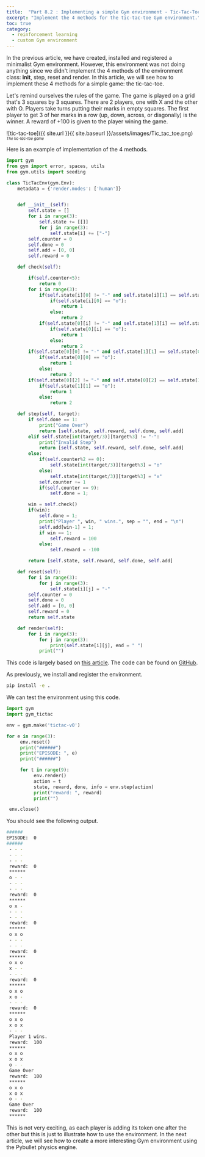 ```yaml
---
title:  "Part 8.2 : Implementing a simple Gym environment - Tic-Tac-Toe"
excerpt: "Implement the 4 methods for the tic-tac-toe Gym environment."
toc: true
category:
  - reinforcement learning
  - custom Gym environment
---
```



In the previous article, we have created, installed and registered a minimalist Gym environment. However, this environment was not doing anything since we didn't implement the  4 methods of the environment class: __init__, step, reset and render. In this article, we will see how to implement these 4 methods for a simple game: the tic-tac-toe.

Let's remind ourselves the rules of the game. The game is played on a grid that's 3 squares by 3 squares. There are 2 players, one with X and the other with O. Players take turns putting their marks in empty squares. The first player to get 3 of her marks in a row (up, down, across, or diagonally) is the winner. A reward of +100 is given to the player wining the game.


![tic-tac-toe]({{ site.url }}{{ site.baseurl }}/assets/images/Tic_tac_toe.png)
<sub><sup>*The tic-tac-toe game*</sup></sub>

Here is an example of implementation of the 4 methods.

```python
import gym
from gym import error, spaces, utils
from gym.utils import seeding

class TicTacEnv(gym.Env):
	metadata = {'render.modes': ['human']}


	def __init__(self):
		self.state = []
		for i in range(3):
			self.state += [[]]
			for j in range(3):
				self.state[i] += ["-"]
		self.counter = 0
		self.done = 0
		self.add = [0, 0]
		self.reward = 0

	def check(self):

		if(self.counter<5):
			return 0
		for i in range(3):
			if(self.state[i][0] != "-" and self.state[i][1] == self.state[i][0] and self.state[i][1] == self.state[i][2]):
				if(self.state[i][0] == "o"):
					return 1
				else:
					return 2
			if(self.state[0][i] != "-" and self.state[1][i] == self.state[0][i] and self.state[1][i] == self.state[2][i]):
				if(self.state[0][i] == "o"):
					return 1
				else:
					return 2
		if(self.state[0][0] != "-" and self.state[1][1] == self.state[0][0] and self.state[1][1] == self.state[2][2]):
			if(self.state[0][0] == "o"):
				return 1
			else:
				return 2
		if(self.state[0][2] != "-" and self.state[0][2] == self.state[1][1] and self.state[1][1] == self.state[2][0]):
			if(self.state[1][1] == "o"):
				return 1
			else:
				return 2

	def step(self, target):
		if self.done == 1:
			print("Game Over")
			return [self.state, self.reward, self.done, self.add]
		elif self.state[int(target/3)][target%3] != "-":
			print("Invalid Step")
			return [self.state, self.reward, self.done, self.add]
		else:
			if(self.counter%2 == 0):
				self.state[int(target/3)][target%3] = "o"
			else:
				self.state[int(target/3)][target%3] = "x"
			self.counter += 1
			if(self.counter == 9):
				self.done = 1;

		win = self.check()
		if(win):
			self.done = 1;
			print("Player ", win, " wins.", sep = "", end = "\n")
			self.add[win-1] = 1;
			if win == 1:
				self.reward = 100
			else:
				self.reward = -100

		return [self.state, self.reward, self.done, self.add]

	def reset(self):
		for i in range(3):
			for j in range(3):
				self.state[i][j] = "-"
		self.counter = 0
		self.done = 0
		self.add = [0, 0]
		self.reward = 0
		return self.state

	def render(self):
		for i in range(3):
			for j in range(3):
				print(self.state[i][j], end = " ")
			print("")
```

This code is largely based on [this article](https://medium.com/@apoddar573/making-your-own-custom-environment-in-gym-c3b65ff8cdaa). The code can be found on [GitHub](https://github.com/PierreExeter/gym-tictac).

As previously, we install and register the environment.

```bash
pip install -e .
```

We can test the environment using this code.

```python
import gym
import gym_tictac

env = gym.make('tictac-v0')

for e in range(3):
     env.reset()
     print("######")
     print("EPISODE: ", e)
     print("######")

     for t in range(9):
          env.render()
          action = t
          state, reward, done, info = env.step(action) 
          print("reward: ", reward)
          print("")

 env.close()
```

You should see the following output.

```bash
######
EPISODE:  0
######
 - - -
 - - -
 - - -
 reward:  0
 ****** 
 o - - 
 - - -
 - - -
 reward:  0
 ******
 o x - 
 - - -
 - - -
 reward:  0
 ******
 o x o 
 - - -
 - - -
 reward:  0
 ******
 o x o 
 x - - 
 - - -
 reward:  0
 ******
 o x o 
 x o - 
 - - -
 reward:  0
 ******
 o x o 
 x o x 
 - - -
 Player 1 wins.
 reward:  100
 ******
 o x o 
 x o x 
 o - - 
 Game Over
 reward:  100
 ******
 o x o 
 x o x 
 o - - 
 Game Over
 reward:  100
 ******
```

This is not very exciting, as each player is adding its token one after the other but this is just to illustrate how to use the environment. In the next article, we will see how to create a more interesting Gym environment using the Pybullet physics engine.
